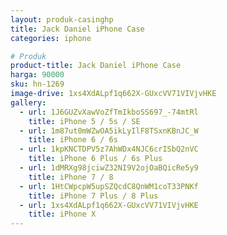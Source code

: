 ```yaml
---
layout: produk-casinghp
title: Jack Daniel iPhone Case
categories: iphone

# Produk
product-title: Jack Daniel iPhone Case
harga: 90000
sku: hn-1269
image-drive: 1xs4XdALpf1q662X-GUxcVV71VIVjvHKE
gallery:
  - url: 1J6GUZvXawVoZfTmIkboSS697_-74mtRl
    title: iPhone 5 / 5s / SE
  - url: 1m87ut0mWZwOA5ikLyIlF8TSxnKBnJC_W
    title: iPhone 6 / 6s
  - url: 1kpKNCTDPV5z7AhWDx4NJC6crISbQ2nVC
    title: iPhone 6 Plus / 6s Plus
  - url: 1dMRXg98jciwZ32NI9V2ojOaBQicRe5y9
    title: iPhone 7 / 8
  - url: 1HtCWpcpW5upSZQcdC8QnWM1coT33PNKf
    title: iPhone 7 Plus / 8 Plus
  - url: 1xs4XdALpf1q662X-GUxcVV71VIVjvHKE
    title: iPhone X
---
```

